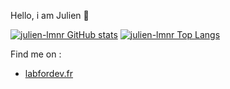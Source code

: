 Hello, i am Julien 👋

[![julien-lmnr GitHub stats](https://github-readme-stats.vercel.app/api?username=julien-lmnr&count_private=true&theme=buefy&show_icons=true)](https://github.com/anuraghazra/github-readme-stats)
[![julien-lmnr Top Langs](https://github-readme-stats.vercel.app/api/top-langs/?username=julien-lmnr&layout=compact)](https://github.com/anuraghazra/github-readme-stats)

Find me on :
 
- [labfordev.fr](https://labfordev.fr)
